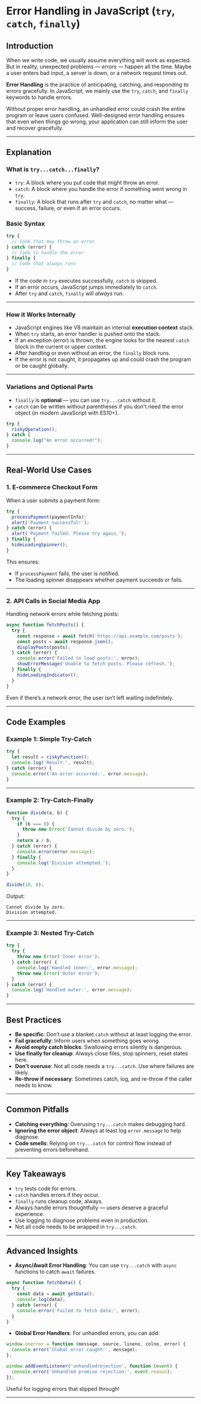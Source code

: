 # Error Handling in JavaScript (`try`, `catch`, `finally`)

## Introduction

When we write code, we usually assume everything will work as expected. But in reality, unexpected problems — *errors* — happen all the time. Maybe a user enters bad input, a server is down, or a network request times out.

**Error Handling** is the practice of anticipating, catching, and responding to errors gracefully. In JavaScript, we mainly use the `try`, `catch`, and `finally` keywords to handle errors.

Without proper error handling, an unhandled error could crash the entire program or leave users confused. Well-designed error handling ensures that even when things go wrong, your application can still inform the user and recover gracefully.

---

## Explanation

### What is `try...catch...finally`?

* `try`: A block where you put code that might throw an error.
* `catch`: A block where you handle the error if something went wrong in `try`.
* `finally`: A block that runs after `try` and `catch`, no matter what — success, failure, or even if an error occurs.

### Basic Syntax

```javascript
try {
  // Code that may throw an error
} catch (error) {
  // Code to handle the error
} finally {
  // Code that always runs
}
```

* If the code in `try` executes successfully, `catch` is skipped.
* If an error occurs, JavaScript jumps immediately to `catch`.
* After `try` and `catch`, `finally` will *always* run.

---

### How it Works Internally

* JavaScript engines like V8 maintain an internal **execution context** stack.
* When `try` starts, an error handler is pushed onto the stack.
* If an exception (error) is thrown, the engine looks for the nearest `catch` block in the current or upper context.
* After handling or even without an error, the `finally` block runs.
* If the error is not caught, it propagates up and could crash the program or be caught globally.

---

### Variations and Optional Parts

* `finally` is **optional** — you can use `try...catch` without it.
* `catch` can be written without parentheses if you don't need the error object (in modern JavaScript with ES10+).

```javascript
try {
  riskyOperation();
} catch {
  console.log("An error occurred!");
}
```

---

## Real-World Use Cases

### 1. E-commerce Checkout Form

When a user submits a payment form:

```javascript
try {
  processPayment(paymentInfo);
  alert('Payment successful!');
} catch (error) {
  alert('Payment failed. Please try again.');
} finally {
  hideLoadingSpinner();
}
```

This ensures:

* If `processPayment` fails, the user is notified.
* The loading spinner disappears whether payment succeeds or fails.

---

### 2. API Calls in Social Media App

Handling network errors while fetching posts:

```javascript
async function fetchPosts() {
  try {
    const response = await fetch('https://api.example.com/posts');
    const posts = await response.json();
    displayPosts(posts);
  } catch (error) {
    console.error('Failed to load posts:', error);
    showErrorMessage('Unable to fetch posts. Please refresh.');
  } finally {
    hideLoadingIndicator();
  }
}
```

Even if there’s a network error, the user isn’t left waiting indefinitely.

---

## Code Examples

### Example 1: Simple Try-Catch

```javascript
try {
  let result = riskyFunction();
  console.log('Result:', result);
} catch (error) {
  console.error('An error occurred:', error.message);
}
```

---

### Example 2: Try-Catch-Finally

```javascript
function divide(a, b) {
  try {
    if (b === 0) {
      throw new Error('Cannot divide by zero.');
    }
    return a / b;
  } catch (error) {
    console.error(error.message);
  } finally {
    console.log('Division attempted.');
  }
}

divide(10, 0);
```

Output:

```
Cannot divide by zero.
Division attempted.
```

---

### Example 3: Nested Try-Catch

```javascript
try {
  try {
    throw new Error('Inner error');
  } catch (error) {
    console.log('Handled inner:', error.message);
    throw new Error('Outer error');
  }
} catch (error) {
  console.log('Handled outer:', error.message);
}
```

---

## Best Practices

* **Be specific**: Don’t use a blanket `catch` without at least logging the error.
* **Fail gracefully**: Inform users when something goes wrong.
* **Avoid empty catch blocks**: Swallowing errors silently is dangerous.
* **Use finally for cleanup**: Always close files, stop spinners, reset states here.
* **Don't overuse**: Not all code needs a `try...catch`. Use where failures are likely.
* **Re-throw if necessary**: Sometimes catch, log, and re-throw if the caller needs to know.

---

## Common Pitfalls

* **Catching everything**: Overusing `try...catch` makes debugging hard.
* **Ignoring the error object**: Always at least log `error.message` to help diagnose.
* **Code smells**: Relying on `try...catch` for control flow instead of preventing errors beforehand.

---

## Key Takeaways

* `try` tests code for errors.
* `catch` handles errors if they occur.
* `finally` runs cleanup code, always.
* Always handle errors thoughtfully — users deserve a graceful experience.
* Use logging to diagnose problems even in production.
* Not all code needs to be wrapped in `try...catch`.

---

## Advanced Insights

* **Async/Await Error Handling**: You can use `try...catch` with `async` functions to catch `await` failures.

```javascript
async function fetchData() {
  try {
    const data = await getData();
    console.log(data);
  } catch (error) {
    console.error('Failed to fetch data:', error);
  }
}
```

* **Global Error Handlers**: For unhandled errors, you can add:

```javascript
window.onerror = function (message, source, lineno, colno, error) {
  console.error('Global error caught:', message);
};

window.addEventListener('unhandledrejection', function (event) {
  console.error('Unhandled promise rejection:', event.reason);
});
```

Useful for logging errors that slipped through!

---
